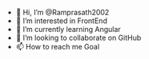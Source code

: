- 👋 Hi, I’m @Ramprasath2002
- 👀 I’m interested in FrontEnd
- 🌱 I’m currently learning Angular
- 💞️ I’m looking to collaborate on GitHub 
- 📫 How to reach me Goal

<!---
Ramprasath2002/Ramprasath2002 is a ✨ special ✨ repository because its `README.md` (this file) appears on your GitHub profile.
You can click the Preview link to take a look at your changes.
--->
